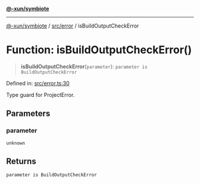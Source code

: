 [**@-xun/symbiote**](../../../README.md)

***

[@-xun/symbiote](../../../README.md) / [src/error](../README.md) / isBuildOutputCheckError

# Function: isBuildOutputCheckError()

> **isBuildOutputCheckError**(`parameter`): `parameter is BuildOutputCheckError`

Defined in: [src/error.ts:30](https://github.com/Xunnamius/symbiote/blob/7f982952167d73373d4dffdf7657e7060cf032fe/src/error.ts#L30)

Type guard for ProjectError.

## Parameters

### parameter

`unknown`

## Returns

`parameter is BuildOutputCheckError`
